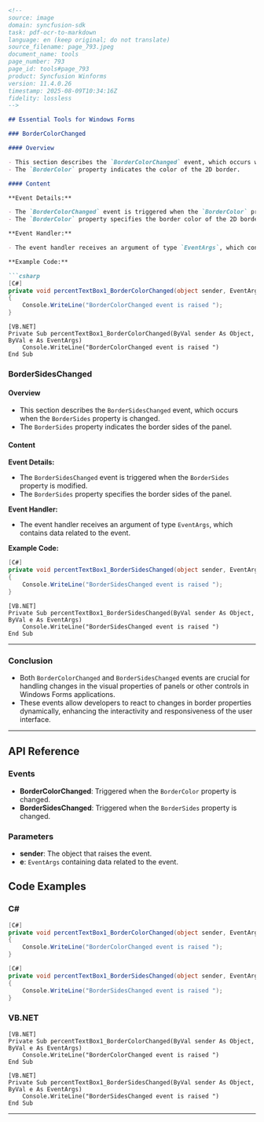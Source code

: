 ```markdown
<!--
source: image
domain: syncfusion-sdk
task: pdf-ocr-to-markdown
language: en (keep original; do not translate)
source_filename: page_793.jpeg
document_name: tools
page_number: 793
page_id: tools#page_793
product: Syncfusion Winforms
version: 11.4.0.26
timestamp: 2025-08-09T10:34:16Z
fidelity: lossless
-->

## Essential Tools for Windows Forms

### BorderColorChanged

#### Overview

- This section describes the `BorderColorChanged` event, which occurs when the `BorderColor` property is changed.
- The `BorderColor` property indicates the color of the 2D border.

#### Content

**Event Details:**

- The `BorderColorChanged` event is triggered when the `BorderColor` property is modified.
- The `BorderColor` property specifies the border color of the 2D border.

**Event Handler:**

- The event handler receives an argument of type `EventArgs`, which contains data related to the event.

**Example Code:**

```csharp
[C#]
private void percentTextBox1_BorderColorChanged(object sender, EventArgs e)
{
    Console.WriteLine("BorderColorChanged event is raised ");
}
```

```vb.net
[VB.NET]
Private Sub percentTextBox1_BorderColorChanged(ByVal sender As Object, ByVal e As EventArgs)
    Console.WriteLine("BorderColorChanged event is raised ")
End Sub
```

### BorderSidesChanged

#### Overview

- This section describes the `BorderSidesChanged` event, which occurs when the `BorderSides` property is changed.
- The `BorderSides` property indicates the border sides of the panel.

#### Content

**Event Details:**

- The `BorderSidesChanged` event is triggered when the `BorderSides` property is modified.
- The `BorderSides` property specifies the border sides of the panel.

**Event Handler:**

- The event handler receives an argument of type `EventArgs`, which contains data related to the event.

**Example Code:**

```csharp
[C#]
private void percentTextBox1_BorderSidesChanged(object sender, EventArgs e)
{
    Console.WriteLine("BorderSidesChanged event is raised ");
}
```

```vb.net
[VB.NET]
Private Sub percentTextBox1_BorderSidesChanged(ByVal sender As Object, ByVal e As EventArgs)
    Console.WriteLine("BorderSidesChanged event is raised ")
End Sub
```

---

### Conclusion

- Both `BorderColorChanged` and `BorderSidesChanged` events are crucial for handling changes in the visual properties of panels or other controls in Windows Forms applications.
- These events allow developers to react to changes in border properties dynamically, enhancing the interactivity and responsiveness of the user interface.

---

## API Reference

### Events

- **BorderColorChanged**: Triggered when the `BorderColor` property is changed.
- **BorderSidesChanged**: Triggered when the `BorderSides` property is changed.

### Parameters

- **sender**: The object that raises the event.
- **e**: `EventArgs` containing data related to the event.

## Code Examples

### C#

```csharp
[C#]
private void percentTextBox1_BorderColorChanged(object sender, EventArgs e)
{
    Console.WriteLine("BorderColorChanged event is raised ");
}

[C#]
private void percentTextBox1_BorderSidesChanged(object sender, EventArgs e)
{
    Console.WriteLine("BorderSidesChanged event is raised ");
}
```

### VB.NET

```vb.net
[VB.NET]
Private Sub percentTextBox1_BorderColorChanged(ByVal sender As Object, ByVal e As EventArgs)
    Console.WriteLine("BorderColorChanged event is raised ")
End Sub

[VB.NET]
Private Sub percentTextBox1_BorderSidesChanged(ByVal sender As Object, ByVal e As EventArgs)
    Console.WriteLine("BorderSidesChanged event is raised ")
End Sub
```

---

<!-- tags: [Syncfusion, Windows Forms, BorderColor, BorderSides, Border, Event, Property] keywords: [BorderColorChanged, BorderSidesChanged, EventArgs, Panel, 2D border, Border properties, Interactivity, Event handling, Windows Forms, C#, VB.NET] -->
```